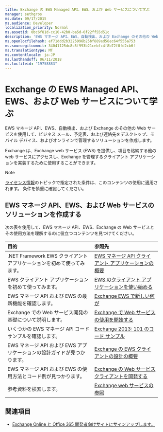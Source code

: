 ```yaml
---
title: Exchange の EWS Managed API、EWS、および Web サービスについて学ぶ
manager: sethgros
ms.date: 09/17/2015
ms.audience: Developer
localization_priority: Normal
ms.assetid: 0bc6f81d-cc10-42b0-ba5d-6f22ff55d51c
description: 'EWS マネージ API、EWS、自動検出、および Exchange のその他の Web サービスを使用して、ビジネス メール、予定表、および連絡先をデスクトップ、モバイル デバイス、およびオンラインで管理するソリューションを作成します。 '
ms.openlocfilehash: ef71ddd2b3225996b25bf889ad58ec64f555a753
ms.sourcegitcommit: 34041125dc8c5f993b21cebfc4f8b72f0fd2cb6f
ms.translationtype: MT
ms.contentlocale: ja-JP
ms.lasthandoff: 06/11/2018
ms.locfileid: "19758883"
---
```

# <a name="explore-the-ews-managed-api-ews-and-web-services-in-exchange"></a>Exchange の EWS Managed API、EWS、および Web サービスについて学ぶ

EWS マネージ API、EWS、自動検出、および Exchange のその他の Web サービスを使用して、ビジネス メール、予定表、および連絡先をデスクトップ、モバイル デバイス、およびオンラインで管理するソリューションを作成します。  
  
Exchange は、Exchange web サービス (EWS) を提供し、項目を格納する他の web サービスにアクセスし、Exchange を管理するクライアント アプリケーションを実装するために使用することができます。
  
> [!NOTE]
> [ライセンス情報](license-information.md)のトピックで指定された条件は、このコンテンツの使用に適用されます。 条件を慎重に確認してください。 
  
## <a name="create-ews-managed-api-ews-and-web-services-solutions"></a>EWS マネージ API、EWS、および Web サービスのソリューションを作成する

次の表を使用して、EWS マネージ API、EWS、Exchange の Web サービスとその使用方法を理解するのに役立つコンテンツを見つけてください。
  
|目的|参照先|
|:-----|:-----|
|.NET Framework EWS クライアント アプリケーションを初めて使ってみます。  <br/> |[EWS マネージ API クライアント アプリケーションの概要](get-started-with-ews-managed-api-client-applications.md) <br/> |
|EWS クライアント アプリケーションを初めて使ってみます。  <br/> |[EWS のクライアント アプリケーションを使い始める](get-started-with-ews-client-applications.md) <br/> |
|EWS マネージ API および EWS の最新機能を確認します。  <br/> |[Exchange EWS で新しい何が](whats-new-in-ews-and-other-web-services-in-exchange.md) <br/> |
|Exchange での Web サービス開発の基礎について説明します。  <br/> |[Exchange で Web サービスの使用を開始する](start-using-web-services-in-exchange.md) <br/> |
|いくつかの EWS マネージ API コード サンプルを確認します。  <br/> |[Exchange 2013: 101 のコード サンプル](http://code.msdn.microsoft.com/exchange/Exchange-2013-101-Code-3c38582c) <br/> |
|EWS マネージ API および EWS アプリケーションの設計ガイドが見つかります。  <br/> |[Exchange の EWS クライアントの設計の概要](ews-client-design-overview-for-exchange.md) <br/> |
|EWS マネージ API および EWS の使用方法とコード例が見つかります。  <br/> |[Exchange の Web サービス クライアントを開発する](develop-web-service-clients-for-exchange.md) <br/> |
|参考資料を検索します。  <br/> |[Exchange web サービスの参照](../web-service-reference/web-services-reference-for-exchange.md) <br/> |
   
## <a name="see-also"></a>関連項目
    
- [Exchange Online と Office 365 開発者向けサイトにサインアップします。](https://docs.microsoft.com/en-us/sharepoint/dev/sp-add-ins/set-up-a-development-environment-for-sharepoint-add-ins-on-office-365)
    

